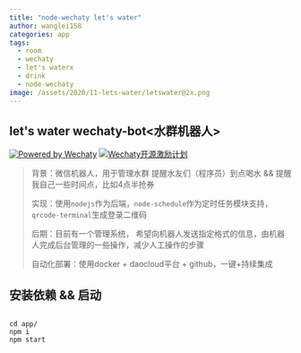 ```yaml
---
title: "node-wechaty let's water"
author: wanglei158
categories: app
tags:
  - room
  - wechaty
  - let's waterx
  - drink
  - node-wechaty
image: /assets/2020/11-lets-water/letswater@2x.png
---
```


## let's water wechaty-bot<水群机器人>

[![Powered by Wechaty](https://img.shields.io/badge/Powered%20By-Wechaty-green.svg)](https://github.com/chatie/wechaty)
[![Wechaty开源激励计划](https://img.shields.io/badge/Wechaty-开源激励计划-green.svg)](https://github.com/juzibot/Welcome/wiki/Everything-about-Wechaty)

> 背景：微信机器人，用于管理水群 提醒水友们（程序员）到点喝水 && 提醒我自己一些时间点，比如4点半抢券
>
> 实现：使用`nodejs`作为后端，`node-schedule`作为定时任务模块支持，`qrcode-terminal`生成登录二维码
>
> 后期：目前有一个管理系统， 希望向机器人发送指定格式的信息，由机器人完成后台管理的一些操作，减少人工操作的步骤
>
> 自动化部署：使用docker + daocloud平台 + github，一键+持续集成

## 安装依赖 && 启动

```shell

cd app/
npm i
npm start

```
